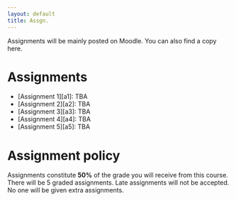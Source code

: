 ```yaml
---
layout: default
title: Assgn.
---
```


Assignments will be mainly posted on Moodle. You can also find a copy here.

# Assignments

- [Assignment 1][a1]: TBA
- [Assignment 2][a2]: TBA
- [Assignment 3][a3]: TBA
- [Assignment 4][a4]: TBA
- [Assignment 5][a5]: TBA


# Assignment policy

Assignments constitute **50%** of the grade you will receive from this course.
There will be 5 graded assignments. 
Late assignments will not be accepted. 
No one will be given extra assignments.
